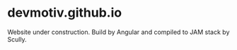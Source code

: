 # devmotiv.github.io
Website under construction. 
Build by Angular and compiled to JAM stack by Scully.
